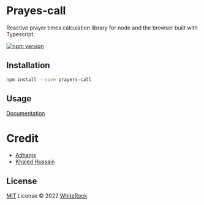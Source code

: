 # Prayes-call

Reactive prayer times calculation library for node and the browser built with Typescript.

[![npm version](https://badge.fury.io/js/prayers-call.svg)](https://badge.fury.io/js/prayers-call)

## Installation

```bash
npm install --save prayers-call
```

## Usage

[Documentation](https://prayers-ts.netlify.app)

# Credit

- [Adhanjs](https://github.com/batoulapps/adhan-js)
- [Khaled Hussain](https://github.com/khalid-hussain)

<!-- # Related

- vue-prayers -->

## License

[MIT](./LICENSE) License © 2022 [WhiteRock](https://github.com/whiterocktech)
